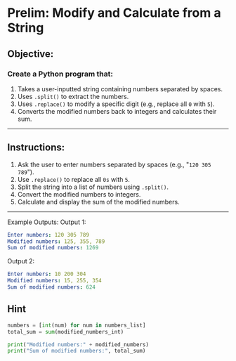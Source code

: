 # Prelim: Modify and Calculate from a String

## Objective:

### Create a Python program that:

1. Takes a user-inputted string containing numbers separated by spaces.
2. Uses `.split()` to extract the numbers.
3. Uses `.replace()` to modify a specific digit (e.g., replace all `0` with `5`).
4. Converts the modified numbers back to integers and calculates their sum.

---

## Instructions:

1. Ask the user to enter numbers separated by spaces (e.g., "`120 305 789`").
2. Use `.replace()` to replace all `0s` with `5`.
3. Split the string into a list of numbers using `.split()`.
4. Convert the modified numbers to integers.
5. Calculate and display the sum of the modified numbers.

---

Example Outputs:
Output 1:

```yaml
Enter numbers: 120 305 789
Modified numbers: 125, 355, 789
Sum of modified numbers: 1269
```

Output 2:

```yaml
Enter numbers: 10 200 304
Modified numbers: 15, 255, 354
Sum of modified numbers: 624
```

## Hint

```python
numbers = [int(num) for num in numbers_list]
total_sum = sum(modified_numbers_int)

print("Modified numbers:" + modified_numbers)
print("Sum of modified numbers:", total_sum)
```
